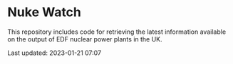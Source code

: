 # Nuke Watch

This repository includes code for retrieving the latest information available on the output of EDF nuclear power plants in the UK.

Last updated: 2023-01-21 07:07